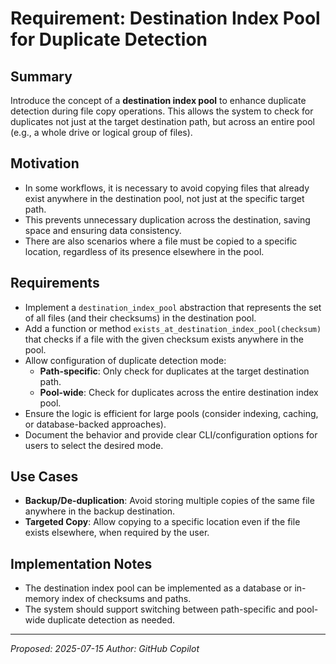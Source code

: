 # Requirement: Destination Index Pool for Duplicate Detection

## Summary

Introduce the concept of a **destination index pool** to enhance duplicate detection during file copy operations. This allows the system to check for duplicates not just at the target destination path, but across an entire pool (e.g., a whole drive or logical group of files).

## Motivation

- In some workflows, it is necessary to avoid copying files that already exist anywhere in the destination pool, not just at the specific target path.
- This prevents unnecessary duplication across the destination, saving space and ensuring data consistency.
- There are also scenarios where a file must be copied to a specific location, regardless of its presence elsewhere in the pool.

## Requirements

- Implement a `destination_index_pool` abstraction that represents the set of all files (and their checksums) in the destination pool.
- Add a function or method `exists_at_destination_index_pool(checksum)` that checks if a file with the given checksum exists anywhere in the pool.
- Allow configuration of duplicate detection mode:
  - **Path-specific**: Only check for duplicates at the target destination path.
  - **Pool-wide**: Check for duplicates across the entire destination index pool.
- Ensure the logic is efficient for large pools (consider indexing, caching, or database-backed approaches).
- Document the behavior and provide clear CLI/configuration options for users to select the desired mode.

## Use Cases

- **Backup/De-duplication**: Avoid storing multiple copies of the same file anywhere in the backup destination.
- **Targeted Copy**: Allow copying to a specific location even if the file exists elsewhere, when required by the user.

## Implementation Notes

- The destination index pool can be implemented as a database or in-memory index of checksums and paths.
- The system should support switching between path-specific and pool-wide duplicate detection as needed.

---

_Proposed: 2025-07-15_
_Author: GitHub Copilot_
